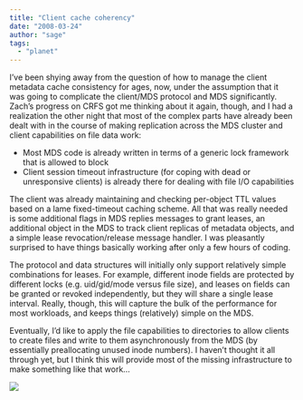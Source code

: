 ```yaml
---
title: "Client cache coherency"
date: "2008-03-24"
author: "sage"
tags: 
  - "planet"
---
```


I’ve been shying away from the question of how to manage the client metadata cache consistency for ages, now, under the assumption that it was going to complicate the client/MDS protocol and MDS significantly. Zach’s progress on CRFS got me thinking about it again, though, and I had a realization the other night that most of the complex parts have already been dealt with in the course of making replication across the MDS cluster and client capabilities on file data work:

- Most MDS code is already written in terms of a generic lock framework that is allowed to block
- Client session timeout infrastructure (for coping with dead or unresponsive clients) is already there for dealing with file I/O capabilities

The client was already maintaining and checking per-object TTL values based on a lame fixed-timeout caching scheme. All that was really needed is some additional flags in MDS replies messages to grant leases, an additional object in the MDS to track client replicas of metadata objects, and a simple lease revocation/release message handler. I was pleasantly surprised to have things basically working after only a few hours of coding.

The protocol and data structures will initially only support relatively simple combinations for leases. For example, different inode fields are protected by different locks (e.g. uid/gid/mode versus file size), and leases on fields can be granted or revoked independently, but they will share a single lease interval. Really, though, this will capture the bulk of the performance for most workloads, and keeps things (relatively) simple on the MDS.

Eventually, I’d like to apply the file capabilities to directories to allow clients to create files and write to them asynchronously from the MDS (by essentially preallocating unused inode numbers). I haven’t thought it all through yet, but I think this will provide most of the missing infrastructure to make something like that work…

![](http://track.hubspot.com/__ptq.gif?a=268973&k=14&bu=http://ceph.com&r=http://ceph.com/dev-notes/client-cache-coherency/&bvt=rss&p=wordpress)
